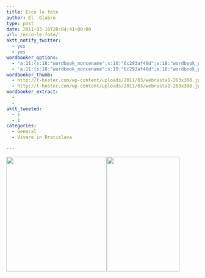 ```yaml
---
title: Ecco le fote
author: El -Glabro
type: post
date: 2011-03-16T20:04:41+00:00
url: /ecco-le-fote/
aktt_notify_twitter:
  - yes
  - yes
wordbooker_options:
  - 'a:11:{s:18:"wordbook_noncename";s:10:"6c293af48d";s:18:"wordbook_page_post";s:4:"-100";s:18:"wordbook_orandpage";s:1:"2";s:23:"wordbook_default_author";s:1:"1";s:23:"wordbook_extract_length";s:3:"300";s:19:"wordbook_actionlink";s:3:"300";s:26:"wordbooker_publish_default";s:2:"on";s:27:"wordbooker_publish_override";s:2:"on";s:18:"wordbook_attribute";s:17:"News@T-hoster.com";s:29:"wordbooker_status_update_text";s:35:": New blog post :  %title% - %link%";s:20:"wordbook_comment_get";s:2:"on";}'
  - 'a:11:{s:18:"wordbook_noncename";s:10:"6c293af48d";s:18:"wordbook_page_post";s:4:"-100";s:18:"wordbook_orandpage";s:1:"2";s:23:"wordbook_default_author";s:1:"1";s:23:"wordbook_extract_length";s:3:"300";s:19:"wordbook_actionlink";s:3:"300";s:26:"wordbooker_publish_default";s:2:"on";s:27:"wordbooker_publish_override";s:2:"on";s:18:"wordbook_attribute";s:17:"News@T-hoster.com";s:29:"wordbooker_status_update_text";s:35:": New blog post :  %title% - %link%";s:20:"wordbook_comment_get";s:2:"on";}'
wordbooker_thumb:
  - http://t-hoster.com/wp-content/uploads/2011/03/webrasta1-263x300.jpg
  - http://t-hoster.com/wp-content/uploads/2011/03/webrasta1-263x300.jpg
wordbooker_extract:
  - 
  - 
aktt_tweeted:
  - 1
  - 1
categories:
  - General
  - Vivere in Bratislava

---
```

[<img decoding="async" loading="lazy" src="http://t-hoster.com/wp-content/uploads/2011/03/webrasta1-263x300.jpg" alt="" title="prima del trattamento" width="263" height="300" class="alignnone size-medium wp-image-478" srcset="https://blog.polemicover.net/wp-content/uploads/2011/03/webrasta1-263x300.jpg 263w, https://blog.polemicover.net/wp-content/uploads/2011/03/webrasta1.jpg 600w" sizes="(max-width: 263px) 100vw, 263px" />][1][<img decoding="async" loading="lazy" src="http://t-hoster.com/wp-content/uploads/2011/03/webrasta2-191x300.jpg" alt="" title="Dopo il trattamento" width="191" height="300" class="alignnone size-medium wp-image-477" srcset="https://blog.polemicover.net/wp-content/uploads/2011/03/webrasta2-191x300.jpg 191w, https://blog.polemicover.net/wp-content/uploads/2011/03/webrasta2.jpg 600w" sizes="(max-width: 191px) 100vw, 191px" />][2]

 [1]: http://t-hoster.com/wp-content/uploads/2011/03/webrasta1.jpg
 [2]: http://t-hoster.com/wp-content/uploads/2011/03/webrasta2.jpg